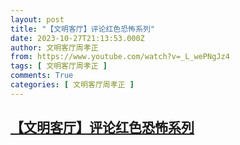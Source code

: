 ```yaml
---
layout: post
title: "【文明客厅】评论红色恐怖系列"
date: 2023-10-27T21:13:53.000Z
author: 文明客厅周孝正
from: https://www.youtube.com/watch?v=_L_wePNgJz4
tags: [ 文明客厅周孝正 ]
comments: True
categories: [ 文明客厅周孝正 ]
---
```

<!--1698441233000-->
[【文明客厅】评论红色恐怖系列](https://www.youtube.com/watch?v=_L_wePNgJz4)
------

<div>

</div>
